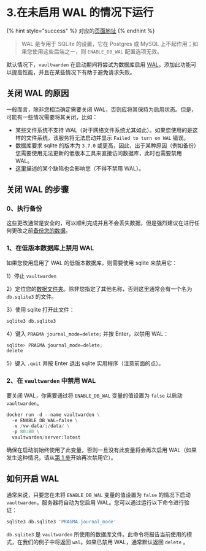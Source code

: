 # 3.在未启用 WAL 的情况下运行

{% hint style="success" %}
对应的[页面地址](https://github.com/dani-garcia/vaultwarden/wiki/Running-without-WAL-enabled)
{% endhint %}

> WAL 是专用于 SQLite 的设置，它在 Postgres 或 MySQL 上不起作用；如果您使用这些后端之一，则 `ENABLE_DB_WAL` 配置选项无效。

默认情况下，`vaultwarden` 在启动期间将尝试为数据库启用 [WAL](https://sqlite.org/wal.html)。添加此功能可以提高性能，并且在某些情况下有助于避免请求失败。

## 关闭 WAL 的原因 <a id="reasons-to-turn-wal-off"></a>

一般而言，除非您相当确定需要关闭 WAL，否则应将其保持为启用状态。但是，可能有一些情况需要将其关闭，比如：

* 某些文件系统不支持 WAL（对于网络文件系统尤其如此）。如果您使用的是这样的文件系统，该服务将无法启动并显示 `Failed to turn on WAL` 错误。
* 数据库要求 sqlite 的版本为 `3.7.0` 或更高，因此，出于某种原因（例如备份）您需要使用无法更新的低版本工具来直接访问数据库，此时也需要禁用 WAL。
* [这里](https://sqlite.org/wal.html#advantages)描述的某个缺陷也会影响您（不得不禁用 WAL）。

## 关闭 WAL 的步骤 <a id="how-to-turn-wal-off"></a>

### 0、执行备份 <a id="0-make-backup"></a>

这些更改通常是安全的，可以顺利完成并且不会丢失数据，但是强烈建议在进行任何更改之前[备份您的数据](../../other-information/backing-up-your-vault.md)。

### 1、在低版本数据库上禁用 WAL <a id="1-disable-wal-on-old-db"></a>

如果您使用启用了 WAL 的低版本数据库，则需要使用 sqlite 来禁用它：

1）停止 `vaultwarden`

2）定位您的[数据文件夹](../changing-persistent-data-location.md)。除非您指定了其他名称，否则这里通常会有一个名为 `db.sqlite3` 的文件。

3）使用 sqlite 打开此文件：

```python
sqlite3 db.sqlite3
```

4）键入 `PRAGMA journal_mode=delete;` 并按 Enter，以禁用 WAL：

```python
sqlite> PRAGMA journal_mode=delete;
delete
```

5）键入 `.quit` 并按 Enter 退出 sqlite 实用程序（注意前面的点）。

### 2、在 `vaultwarden` 中禁用 WAL  <a id="2-disable-wal-in-vaultwarden"></a>

要关闭 WAL，你需要通过将 `ENABLE_DB_WAL` 变量的值设置为 `false` 以启动 `vaultwarden`。

```python
docker run -d --name vaultwarden \
  -e ENABLE_DB_WAL=false \
  -v /vw-data/:/data/ \
  -p 80:80 \
  vaultwarden/server:latest
```

确保在启动前始终使用了此变量，否则一旦没有此变量将会再次启用 WAL（如果发生这种情况，请从[第 1 步](running-without-wal-enabled.md#1-disable-wal-on-old-db)开始再次禁用它）。

## 如何开启 WAL <a id="how-to-turn-wal-on"></a>

通常来说，只要您在未将 `ENABLE_DB_WAL` 变量的值设置为 `false` 的情况下启动 `vaultwarden`，服务器将自动为您启用 WAL。您可以通过运行以下命令进行验证：

```python
sqlite3 db.sqlite3 'PRAGMA journal_mode'
```

`db.sqlite3` 是 `vaultwarden` 所使用的数据库文件。此命令将报告当前使用的模式，在我们的例子中将返回 `wal`。如果已禁用 WAL，通常默认返回 `delete` 。

